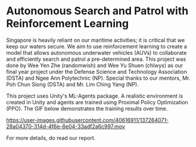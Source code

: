 # Autonomous Search and Patrol with Reinforcement Learning

Singapore is heavily reliant on our maritime activities; it is critical that we keep our waters secure. We aim to use reinforcement learning to create a model that allows autonomous underwater vehicles (AUVs) to collaborate and efficiently search and patrol a pre-determined area. This project was done by Wee Yen Zhe (randomwish) and Wee Yu Shuen (chlwys) as our final year project under the Defense Science and Technology Association (DSTA) and Ngee Ann Polytechnic (NP). Special thanks to our mentors, Mr. Poh Chun Siong (DSTA) and Mr. Lim Ching Yang (NP).

This project uses Unity's ML-Agents package. A realistic environment is created in Unity and agents are trained using Proximal Policy Optimization (PPO). The GIF below demonstrates the training results over time.

https://user-images.githubusercontent.com/40616911/137264071-28a04370-314d-4f6e-8e04-33adf2a6c997.mov

For more details, do read our report.
